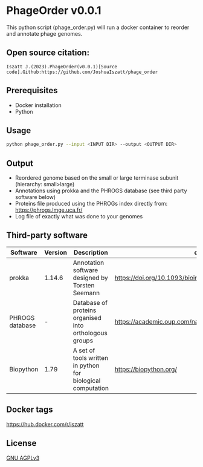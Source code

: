 # PhageOrder v0.0.1
This python script (phage_order.py) will run a docker container to reorder and annotate phage genomes.

## Open source citation:
```
Iszatt J.(2023).PhageOrder(v0.0.1)[Source code].Github:https://github.com/JoshuaIszatt/phage_order
```

## Prerequisites
* Docker installation
* Python

## Usage
```sh
python phage_order.py --input <INPUT DIR> --output <OUTPUT DIR>
```

## Output
* Reordered genome based on the small or large terminase subunit (hierarchy: small>large)
* Annotations using prokka and the PHROGS database (see third party software below)
* Proteins file produced using the PHROGs index directly from: https://phrogs.lmge.uca.fr/
* Log file of exactly what was done to your genomes

## Third-party software
| Software | Version | Description | doi / link |
| -------- | -------- | -------- | -------- |
| prokka | 1.14.6 | Annotation software designed by Torsten Seemann | https://doi.org/10.1093/bioinformatics/btu153 |
| PHROGS database | - | Database of proteins organised into orthologous groups | https://academic.oup.com/nargab/article/3/3/lqab067/6342220 |
| Biopython | 1.79 | A set of tools written in python for biological computation | https://biopython.org/ |

## Docker tags
https://hub.docker.com/r/iszatt

## License
[GNU AGPLv3](https://github.com/JoshuaIszatt/phage_order/blob/master/LICENSE.md)
